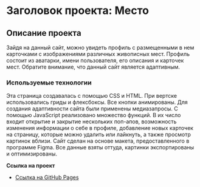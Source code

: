# Заголовок проекта: Место

## Описание проекта
Зайдя на данный сайт, можно увидеть профиль с размещенными в нем карточками с изображениями различных живописных мест. Профиль состоит из аватарки, имени пользователя, его описания и карточек мест.
Обратите внимание, что данный сайт является адаптивным.

### Используемые технологии
Эта страница создавалась с помощью CSS и HTML. При вертске использовались гриды и флексбоксы. Все кнопки анимированы. Для создания адаптивности сайта были применены медиазапросы.
С помощью JavaScript реализовано множество функций. В их число входит открытие и закрытие нескольких поп-апов, возможность изменения информации о себе в профиле, добавление новых карточек на страницу, которые можно удалить или лайкнуть, а также просмотр картинок вблизи.
Сайт сделан на основе макета, предоставленного в программе Figma. Все данные взяты оттуда, картинки экспортированы и оптимизированы.

**Ссылка на проект**

* [Ссылка на GitHub Pages](https://emelyanova-arina-29.github.io/mesto)


